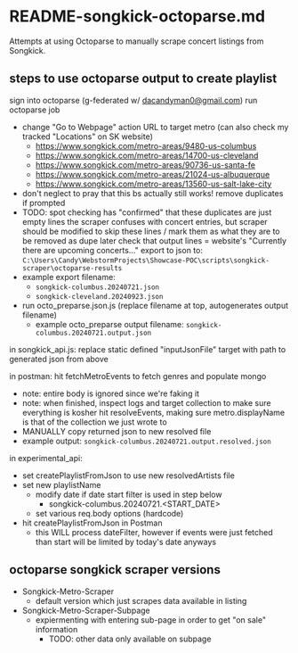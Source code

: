 # README-songkick-octoparse.md

Attempts at using Octoparse to manually scrape concert listings from Songkick.

## steps to use octoparse output to create playlist

sign into octoparse (g-federated w/ dacandyman0@gmail.com)
run octoparse job
- change "Go to Webpage" action URL to target metro (can also check my tracked "Locations" on SK website)
  - https://www.songkick.com/metro-areas/9480-us-columbus
  - https://www.songkick.com/metro-areas/14700-us-cleveland
  - https://www.songkick.com/metro-areas/90736-us-santa-fe
  - https://www.songkick.com/metro-areas/21024-us-albuquerque
  - https://www.songkick.com/metro-areas/13560-us-salt-lake-city
- don't neglect to pray that this bs actually still works!
remove duplicates if prompted
- TODO: spot checking has "confirmed" that these duplicates are just empty lines the scraper confuses with concert 
entries, but scraper should be modified to skip these lines / mark them as what they are to be removed as dupe later
check that output lines = website's "Currently there are <NUMBER> upcoming concerts..."
export to json to: `C:\Users\Candy\WebstormProjects\Showcase-POC\scripts\songkick-scraper\octoparse-results`
- example export filename:
  - `songkick-columbus.20240721.json`
  - `songkick-cleveland.20240923.json`
- run octo_preparse.json.js (replace filename at top, autogenerates output filename)
  - example octo_preparse output filename: `songkick-columbus.20240721.output.json`

in songkick_api.js:
replace static defined "inputJsonFile" target with path to generated json from above

in postman:
hit fetchMetroEvents to fetch genres and populate mongo
- note: entire body is ignored since we're faking it
- note: when finished, inspect logs and target collection to make sure everything is kosher
hit resolveEvents, making sure metro.displayName is that of the collection we just wrote to
- MANUALLY copy returned json to new resolved file
- example output: `songkick-columbus.20240721.output.resolved.json`

in experimental_api:
- set createPlaylistFromJson to use new resolvedArtists file
- set new playlistName
  - modify date if date start filter is used in step below
    - songkick-columbus.20240721.<START_DATE>
  - set various req.body options (hardcode)
- hit createPlaylistFromJson in Postman
    - this WILL process dateFilter, however if events were just fetched than start will be limited by today's date anyways

## octoparse songkick scraper versions

- Songkick-Metro-Scraper
  - default version which just scrapes data available in listing
- Songkick-Metro-Scraper-Subpage
  - expiermenting with entering sub-page in order to get "on sale" information
    - TODO: other data only available on subpage
